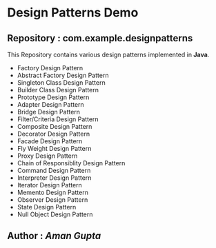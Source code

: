 Design Patterns Demo
==========================
Repository : com.example.designpatterns
------------------------------------------

This Repository contains various design patterns implemented in **Java**.
- Factory Design Pattern
- Abstract Factory Design Pattern
- Singleton Class Design Pattern
- Builder Class Design Pattern
- Prototype Design Pattern
- Adapter Design Pattern
- Bridge Design Pattern
- Filter/Criteria Design Pattern
- Composite Design Pattern
- Decorator Design Pattern
- Facade Design Pattern
- Fly Weight Design Pattern
- Proxy Design Pattern
- Chain of Responsiblity Design Pattern
- Command Design Pattern
- Interpreter Design Pattern
- Iterator Design Pattern
- Memento Design Pattern
- Observer Design Pattern
- State Design Pattern
- Null Object Design Pattern

Author : *Aman Gupta*
---------------------
